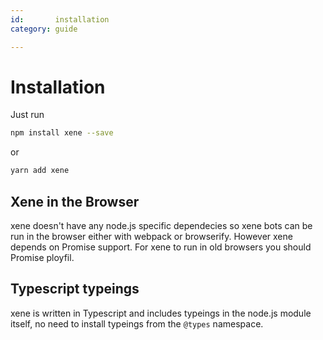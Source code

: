 ```yaml
---
id:       installation
category: guide

---
```


# Installation
Just run
```sh
npm install xene --save
```

or

```sh
yarn add xene
```

## Xene in the Browser
xene doesn't have any node.js specific dependecies so xene bots can be run in the browser either with webpack or browserify. However xene depends on Promise support. For xene to run in old browsers you should Promise ployfil.

## Typescript typeings
xene is written in Typescript and includes typeings in the node.js module itself, no need to install typeings from the `@types` namespace.
